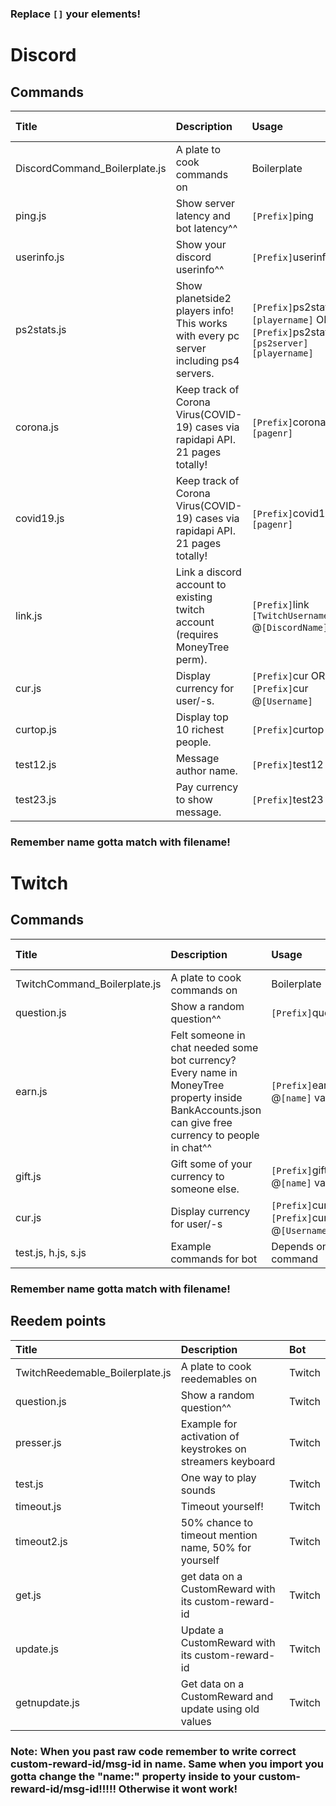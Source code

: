 ### Replace `[]` your elements! 

# Discord
## Commands
|**Title**|**Description**|**Usage**|**Require Currency**|**Bot**|
|:-|:-|:-|:-|:-|
|DiscordCommand_Boilerplate.js|A plate to cook commands on|Boilerplate|false|Discord|
|ping.js |Show server latency and bot latency^^ |`[Prefix]`ping |false|Discord|
|userinfo.js |Show your discord userinfo^^ |`[Prefix]`userinfo |false|Discord|
|ps2stats.js |Show planetside2 players info! This works with every pc server including ps4 servers. |`[Prefix]`ps2stats `[playername]` OR `[Prefix]`ps2stats `[ps2server]` `[playername]` |false|Discord|
|corona.js |Keep track of Corona Virus(COVID-19) cases via rapidapi API. 21 pages totally! |`[Prefix]`corona `[pagenr]` |false|Discord|
|covid19.js |Keep track of Corona Virus(COVID-19) cases via rapidapi API. 21 pages totally! |`[Prefix]`covid19 `[pagenr]`|false|Discord|
|link.js |Link a discord account to existing twitch account (requires MoneyTree perm). |`[Prefix]`link `[TwitchUsername]` @`[DiscordName]` |false|Discord|
|cur.js |Display currency for user/-s. |`[Prefix]`cur OR `[Prefix]`cur @`[Username]`|true|Discord|
|curtop.js |Display top 10 richest people. |`[Prefix]`curtop |true|Discord|
|test12.js |Message author name. |`[Prefix]`test12 |true|Discord|
|test23.js |Pay currency to show message. |`[Prefix]`test23 |true|Discord|
### Remember name gotta match with filename!

# Twitch
## Commands
|**Title**|**Description**|**Usage**|**Require Currency**|**Bot**|
|:-|:-|:-|:-|:-|
|TwitchCommand_Boilerplate.js|A plate to cook commands on|Boilerplate|false|Twitch|
|question.js |Show a random question^^ |`[Prefix]`question |false|Twitch|
|earn.js |Felt someone in chat needed some bot currency? Every name in MoneyTree property inside BankAccounts.json can give free currency to people in chat^^ |`[Prefix]`earn @`[name]` value |true|Twitch|
|gift.js |Gift some of your currency to someone else. |`[Prefix]`gift @`[name]` value |true|Twitch|
|cur.js |Display currency for user/-s|`[Prefix]`cur or `[Prefix]`cur @`[Username]`|true|Twitch|
|test.js, h.js, s.js|Example commands for bot|Depends on command|true|Twitch|
### Remember name gotta match with filename!

## Reedem points
|**Title**|**Description**|**Bot**|
|:-|:-|:-|
|TwitchReedemable_Boilerplate.js|A plate to cook reedemables on|Twitch|
|question.js |Show a random question^^ |Twitch|
|presser.js |Example for activation of keystrokes on streamers keyboard |Twitch|
|test.js |One way to play sounds|Twitch|
|timeout.js |Timeout yourself!|Twitch|
|timeout2.js|50% chance to timeout mention name, 50% for yourself|Twitch|
|get.js|get data on a CustomReward with its custom-reward-id|Twitch|
|update.js|Update a CustomReward with its custom-reward-id|Twitch|
|getnupdate.js|Get data on a CustomReward and update using old values|Twitch|
### Note: When you past raw code remember to write correct custom-reward-id/msg-id in name. Same when you import you gotta change the "name:" property inside to your custom-reward-id/msg-id!!!!! Otherwise it wont work!



